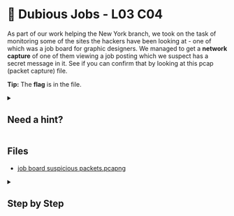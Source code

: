 # 💼 Dubious Jobs - L03 C04

As part of our work helping the New York branch, we took on the task of monitoring some of the sites the hackers have been looking at - one of which was a job board for graphic designers. We managed to get a **network capture** of one of them viewing a job posting which we suspect has a secret message in it. See if you can confirm that by looking at this pcap (packet capture) file.

**Tip:** The **flag** is in the file.

<details><summary>

## Need a hint?</summary>

```txt
💡 Hint: Have you tried using a tool called 'Wireshark'?
   It has a follow stream option which can be helpful in identifying traffic.
   There's also an option to find specific packets.
   Perhaps try searching for the string "flag" and see would you find.
```

</details>

## Files

- [job board suspicious packets.pcapng](/assets/dubiousjobs2.pcapng)

<details><summary>

## Step by Step</summary>

- Download the pcapng and open it with Wireshark
- Press Ctrl + F and type `flag` into the search filter and make sure it is on `Packet list`
- Frame 29325 has the flag in the packet name

![Untitled](/assets/dubiousjobs1.png)

`flag: 19guhLoi`

</details>
